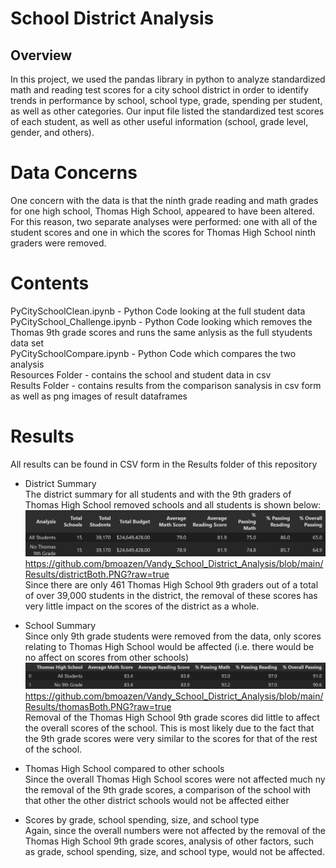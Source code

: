 # School District Analysis
## Overview
In this project, we used the pandas library in python to analyze standardized math and reading test scores for a city school district in order to identify trends in performance by school, school type, grade, spending per student, as well as other categories.  Our input file listed the standardized test scores of each student, as well as other useful information (school, grade level, gender, and others).

# Data Concerns
One concern with the data is that the ninth grade reading and math grades for one high school, Thomas High School, appeared to have been altered.  For this reason, two separate analyses were performed: one with all of the student scores and one in which the scores for Thomas High School ninth graders were removed.

# Contents
PyCitySchoolClean.ipynb - Python Code looking at the full student data <br />
PyCitySchool_Challenge.ipynb - Python Code looking which removes the Thomas 9th grade scores and runs the same anlysis as the full styudents data set <br />
PyCitySchoolCompare.ipynb - Python Code which compares the two analysis <br />
Resources Folder - contains the school and student data in csv <br />
Results Folder - contains results from the comparison sanalysis in csv form as well as png images of result dataframes <br />


# Results
All results can be found in CSV form in the Results folder of this repository
* District Summary <br />
  The district summary for all students and with the 9th graders of Thomas High School removed schools and all students is shown below:<br />
  ![alt text](https://github.com/bmoazen/Vandy_School_District_Analysis/blob/main/Results/districtBoth.PNG?raw=true)
  https://github.com/bmoazen/Vandy_School_District_Analysis/blob/main/Results/districtBoth.PNG?raw=true <br />
  Since there are only 461 Thomas High School 9th graders out of a total of over 39,000 students in the district, the removal of these scores has very little impact on the scores of the district as a whole.

* School Summary <br />
  Since only 9th grade students were removed from the data, only scores relating to Thomas High School would be affected (i.e. there would be no affect on scores from other schools)
  ![alt text](https://github.com/bmoazen/Vandy_School_District_Analysis/blob/main/Results/thomasBoth.PNG?raw=true)
  https://github.com/bmoazen/Vandy_School_District_Analysis/blob/main/Results/thomasBoth.PNG?raw=true <br />
  Removal of the Thomas High School 9th grade scores did little to affect the overall scores of the school.  This is most likely due to the fact that the 9th grade scores were very similar to the scores for that of the rest of the school.
  
* Thomas High School compared to other schools <br />
  Since the overall Thomas High School scores were not affected much ny the removal of the 9th grade scores, a comparison of the school with that other the other district schools would not be affected either
  
 * Scores by grade, school spending, size, and school type <br />
  Again, since the overall numbers were not affected by the removal of the Thomas High School 9th grade scores, analysis of other factors, such as grade, school spending, size, and school type, would not be affected.

  

